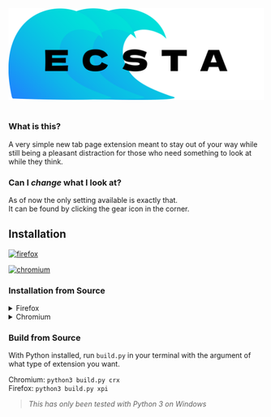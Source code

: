 <p align="center">
    <picture>
        <source media="(prefers-color-scheme: dark)" srcset="./ecstasea-dark.svg">
        <img alt="Ecsta logo" src="./ecstasea-light.svg">
    </picture> 
</p>
<h1></h1>

### What is this?
A very simple new tab page extension meant to stay out of your way while still being a pleasant distraction for those who need something to look at while they think.

### Can I *change* what I look at?
As of now the only setting available is exactly that.   
It can be found by clicking the gear icon in the corner.

## Installation

[![firefox](https://blog.mozilla.org/addons/files/2015/11/get-the-addon.png)](https://addons.mozilla.org/en-US/firefox/addon/ecstatab/)

[![chromium](https://storage.googleapis.com/web-dev-uploads/image/WlD8wC6g8khYWPJUsQceQkhXSlv1/UV4C4ybeBTsZt43U4xis.png)](https://chromewebstore.google.com/detail/ecsta/jpdnfbcjclmhlebikidldibdlgjindpl)

### Installation from Source
<details>
  <summary>Firefox</summary>

  1. Copy the `manifest.xpi.json` file to the `src` directory

  2. Rename it to `manifest.json`
  <details>
  <summary>3. Open your extension settings and click on the gear icon</summary>
  
  ![help1](./help1.png)
  </details>

  4. Click "Debug Add-ons"

  5. Click "Load temporary Add-on..." and find the `src` directory
</details>

<details>
  <summary>Chromium</summary>

  1. Copy the `manifest.crx.json` file to the `src` directory

  2. Rename it to `manifest.json`
  
  3. Open your extension settings

  4. Toggle developer mode *(Usually located on the same page)*

  5. Click "Load unpacked" and find the `src` directory
</details>

### Build from Source
With Python installed, run `build.py` in your terminal with the argument of what type of extension you want.

Chromium: `python3 build.py crx`    
Firefox: `python3 build.py xpi` 

> *This has only been tested with Python 3 on Windows*